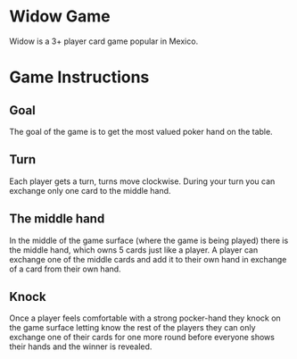 
# Widow Game

Widow is a 3+ player card game popular in Mexico.


# Game Instructions

## Goal

The goal of the game is to get the most valued poker hand on the table.

## Turn
Each player gets a turn, turns move clockwise. During your turn you can exchange only one card to the middle hand.
 
## The middle hand
In the middle of the game surface (where the game is being played) there is the middle hand, which owns 5 cards just like a player. A player can exchange one of the middle cards and add it to their own hand in exchange of a card from their own hand. 

## Knock
Once a player feels comfortable with a strong pocker-hand they knock on the game surface letting know the rest of the players they can only exchange one of their cards for one more round before everyone shows their hands and the winner is revealed. 